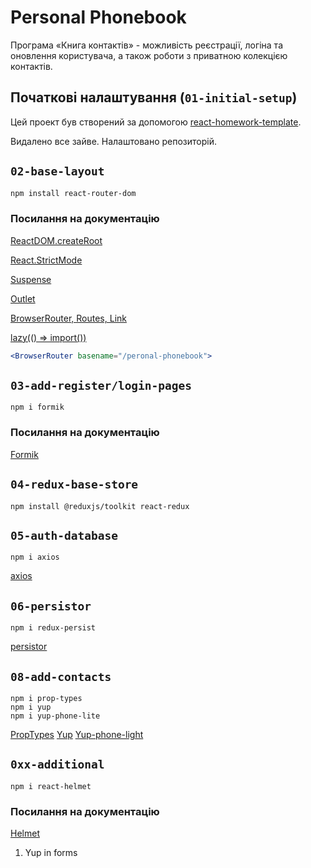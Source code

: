 # Personal Phonebook

Програма «Книга контактів» - можливість реєстрації, логіна та оновлення
користувача, а також роботи з приватною колекцією контактів.

## Початкові налаштування (`01-initial-setup`)

Цей проект був створений за допомогою
[react-homework-template](https://github.com/statsenkoin/react-homework-template).

Видалено все зайве. Налаштовано репозиторій.

## `02-base-layout`

```bash
npm install react-router-dom
```

### Посилання на документацію

[ReactDOM.createRoot](https://ru.reactjs.org/docs/rendering-elements.html)

[React.StrictMode](https://ru.reactjs.org/docs/strict-mode.html)

[Suspense](https://react.dev/reference/react/Suspense)

[Outlet](https://reactrouter.com/en/main/components/outlet)

[BrowserRouter, Routes, Link](https://www.w3schools.com/react/react_router.asp)

[lazy(() => import())](https://uk.reactjs.org/docs/code-splitting.html#reactlazy)

```jsx
<BrowserRouter basename="/peronal-phonebook">
```

## `03-add-register/login-pages`

```
npm i formik
```

### Посилання на документацію

[Formik](https://formik.org/docs/examples/basic)

## `04-redux-base-store`

```
npm install @reduxjs/toolkit react-redux
```

## `05-auth-database`

```
npm i axios
```

[axios](https://www.npmjs.com/package/axios)

## `06-persistor`

```
npm i redux-persist
```

[persistor](https://www.npmjs.com/package/redux-persist)

## `08-add-contacts`

```
npm i prop-types
npm i yup
npm i yup-phone-lite
```

[PropTypes](https://www.npmjs.com/package/prop-types)
[Yup](https://www.npmjs.com/package/yup)
[Yup-phone-light](https://www.npmjs.com/package/yup-phone-lite)

## `0xx-additional`

```
npm i react-helmet
```

### Посилання на документацію

[Helmet](https://www.npmjs.com/package/react-helmet)

1. Yup in forms
